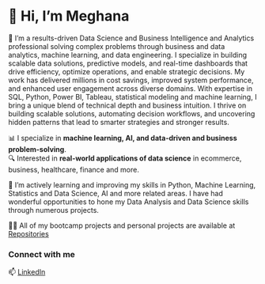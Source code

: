 # 👋 Hi, I’m Meghana
👀 I’m a results-driven Data Science and Business Intelligence and Analytics professional solving complex problems through business and data analytics, machine learning, and data engineering. I specialize in building scalable data solutions, predictive models, and real-time dashboards that drive efficiency, optimize operations, and enable strategic decisions. My work has delivered millions in cost savings, improved system performance, and enhanced user engagement across diverse domains. With expertise in SQL, Python, Power BI, Tableau, statistical modeling and machine learning, I bring a unique blend of technical depth and business intuition. I thrive on building scalable solutions, automating decision workflows, and uncovering hidden patterns that lead to smarter strategies and stronger results.

📊 I specialize in **machine learning, AI, and data-driven and business problem-solving**.  
🔍 Interested in **real-world applications of data science** in ecommerce, business, healthcare, finance and more. 

🌱 I’m actively learning and improving my skills in Python, Machine Learning, Statistics and Data Science, AI and more related areas. I have had wonderful opportunities to hone my Data Analysis and Data Science skills through numerous projects.

👨‍💻 All of my bootcamp projects and personal projects are available at <a href="https://github.com/megabagem?tab=repositories">Repositories</a>

### Connect with me
📫 <a href="https://www.linkedin.com/in/bgem/">LinkedIn</a>


<!---
- 🧠 **Machine Learning & AI** – Scikit-Learn, TensorFlow, PyTorch  
- 🏗 **Big Data & Cloud** – AWS, GCP, Databricks, Spark  
- ⚙️ **MLOps & Deployment** – Docker, FastAPI, Streamlit  

## 🔧 Skills & Tools  
- 🧠 **Machine Learning & AI** – Scikit-Learn, TensorFlow  
- 📊 **Data Analytics** – Python, SQL, Pandas, NumPy, Matplotlib, Seaborn  
- 📈 **Business & Product Analytics** – A/B Testing, Experimentation, Forecasting  
--->
